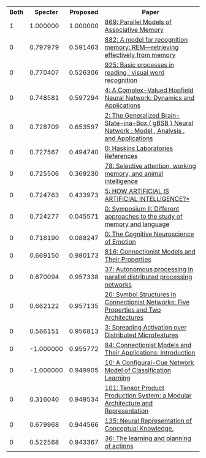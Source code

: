 <html><table><tr>
<th>Both</th>
<th>Specter</th>
<th>Proposed</th>
<th>Paper</th>
</tr>
<tr>
<td>1</td>
<td>1.000000</td>
<td>1.000000</td>
<td><a href="https://www.semanticscholar.org/paper/a275138be4d3133ba2e9d1a7a014e0afcbb5d546">869: Parallel Models of Associative Memory</a></td>
</tr>
<tr>
<td>0</td>
<td>0.797979</td>
<td>0.591463</td>
<td><a href="https://www.semanticscholar.org/paper/e59da4787719ed83f2131abb3ce67a7bc078bcf8">882: A model for recognition memory: REM—retrieving effectively from memory</a></td>
</tr>
<tr>
<td>0</td>
<td>0.770407</td>
<td>0.526306</td>
<td><a href="https://www.semanticscholar.org/paper/5927c9f4385a8f9ffb85ef5f161fb6c8cf62acbd">925: Basic processes in reading : visual word recognition</a></td>
</tr>
<tr>
<td>0</td>
<td>0.748581</td>
<td>0.597294</td>
<td><a href="https://www.semanticscholar.org/paper/525855f93f637a3ce58e05a56065df3ab845397f">4: A Complex-Valued Hopfield Neural Network: Dynamics and Applications</a></td>
</tr>
<tr>
<td>0</td>
<td>0.728709</td>
<td>0.653597</td>
<td><a href="https://www.semanticscholar.org/paper/79c68df668c9a3e72c22485c0fdc761c7d4827a8">2: The Generalized Brain-State-ina-Box ( gBSB ) Neural Network : Model , Analysis , and Applications</a></td>
</tr>
<tr>
<td>0</td>
<td>0.727567</td>
<td>0.494740</td>
<td><a href="https://www.semanticscholar.org/paper/98dd244881b9a707012d6a032d8bc39bfbb8253b">0: Haskins Laboratories References</a></td>
</tr>
<tr>
<td>0</td>
<td>0.725506</td>
<td>0.369230</td>
<td><a href="https://www.semanticscholar.org/paper/39719e389438c7b9be04176991d8b0407543ef36">78: Selective attention, working memory, and animal intelligence</a></td>
</tr>
<tr>
<td>0</td>
<td>0.724763</td>
<td>0.433973</td>
<td><a href="https://www.semanticscholar.org/paper/c8b48b04ead2ee7340db03c973e993881e3fa19f">5: HOW ARTIFICIAL IS ARTIFICIAL INTELLIGENCE?*</a></td>
</tr>
<tr>
<td>0</td>
<td>0.724277</td>
<td>0.045571</td>
<td><a href="https://www.semanticscholar.org/paper/6f53dcafc377c55f88eaa229839ed2ab54e85448">0: Symposium II: Different approaches to the study of memory and language</a></td>
</tr>
<tr>
<td>0</td>
<td>0.718190</td>
<td>0.088247</td>
<td><a href="https://www.semanticscholar.org/paper/7c4ae6a039e264d34496832d06b6df5543672c48">0: The Cognitive Neuroscience of Emotion</a></td>
</tr>
<tr>
<td>0</td>
<td>0.669150</td>
<td>0.980173</td>
<td><a href="https://www.semanticscholar.org/paper/0c8e33b624df1ef0da3eb6d9011ce710b5aa275b">816: Connectionist Models and Their Properties</a></td>
</tr>
<tr>
<td>0</td>
<td>0.670094</td>
<td>0.957338</td>
<td><a href="https://www.semanticscholar.org/paper/716a1c80082f74829f826e52ef254ac7144b9db1">37: Autonomous processing in parallel distributed processing networks</a></td>
</tr>
<tr>
<td>0</td>
<td>0.662122</td>
<td>0.957135</td>
<td><a href="https://www.semanticscholar.org/paper/23c7333dca579682cf8689685a7236d8eb8aaec9">20: Symbol Structures in Connectionist Networks: Five Properties and Two Architectures</a></td>
</tr>
<tr>
<td>0</td>
<td>0.586151</td>
<td>0.956813</td>
<td><a href="https://www.semanticscholar.org/paper/04f8d30a37fffa0dda7797e15bada6c01bf07247">3: Spreading Activation over Distributed Microfeatures</a></td>
</tr>
<tr>
<td>0</td>
<td>-1.000000</td>
<td>0.955772</td>
<td><a href="https://www.semanticscholar.org/paper/64be7f17e14ef7122595ee525fb30a1c9f3a3557">84: Connectionist Models and Their Applications: Introduction</a></td>
</tr>
<tr>
<td>0</td>
<td>-1.000000</td>
<td>0.949905</td>
<td><a href="https://www.semanticscholar.org/paper/07abe559cbf3b1d91470bcfff8e83614b1b13136">10: A Configural-Cue Network Model of Classification Learning</a></td>
</tr>
<tr>
<td>0</td>
<td>0.316040</td>
<td>0.949534</td>
<td><a href="https://www.semanticscholar.org/paper/5cd05691633d7d84754ee94e90c2bf1d3ba1ff10">101: Tensor Product Production System: a Modular Architecture and Representation</a></td>
</tr>
<tr>
<td>0</td>
<td>0.679968</td>
<td>0.944566</td>
<td><a href="https://www.semanticscholar.org/paper/865787016949fefd4f0a31862a76db18077f2cf3">135: Neural Representation of Conceptual Knowledge.</a></td>
</tr>
<tr>
<td>0</td>
<td>0.522568</td>
<td>0.943367</td>
<td><a href="https://www.semanticscholar.org/paper/0b20d5768fc83686047379fc691b8e8c045d6276">36: The learning and planning of actions</a></td>
</tr>
</table></html>
